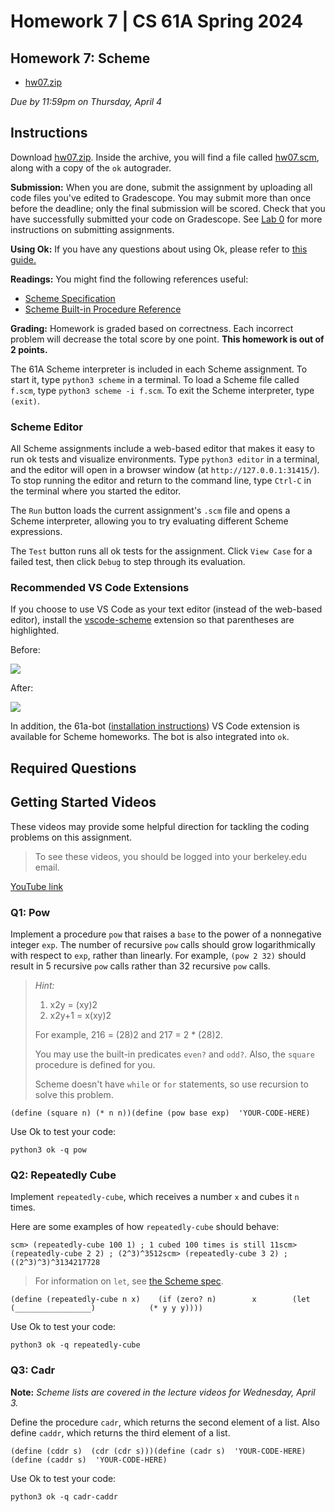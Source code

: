  Homework 7 | CS 61A Spring 2024
===============================

Homework 7: Scheme[​](https://www.learncs.site/docs/curriculum-resource/cs61a/homework/hw07#homework-7-scheme "Direct link to Homework 7: Scheme")
--------------------------------------------------------------------------------------------------------------------------------------------------

*   [hw07.zip](https://www.learncs.site/assets/files/hw07-af8715b3051f03242ee48aa812dba214.zip)

_Due by 11:59pm on Thursday, April 4_

Instructions[​](https://www.learncs.site/docs/curriculum-resource/cs61a/homework/hw07#instructions "Direct link to Instructions")
---------------------------------------------------------------------------------------------------------------------------------

Download [hw07.zip](https://www.learncs.site/assets/files/hw07-af8715b3051f03242ee48aa812dba214.zip). Inside the archive, you will find a file called [hw07.scm](https://cs61a.org//hw/hw07/hw07.scm), along with a copy of the `ok` autograder.

**Submission:** When you are done, submit the assignment by uploading all code files you've edited to Gradescope. You may submit more than once before the deadline; only the final submission will be scored. Check that you have successfully submitted your code on Gradescope. See [Lab 0](https://cs61a.org/lab/lab00#task-c-submitting-the-assignment) for more instructions on submitting assignments.

**Using Ok:** If you have any questions about using Ok, please refer to [this guide.](https://cs61a.org/articles/using-ok)

**Readings:** You might find the following references useful:

*   [Scheme Specification](https://cs61a.org/articles/scheme-spec/)
*   [Scheme Built-in Procedure Reference](https://cs61a.org/articles/scheme-builtins/)

**Grading:** Homework is graded based on correctness. Each incorrect problem will decrease the total score by one point. **This homework is out of 2 points.**

The 61A Scheme interpreter is included in each Scheme assignment. To start it, type `python3 scheme` in a terminal. To load a Scheme file called `f.scm`, type `python3 scheme -i f.scm`. To exit the Scheme interpreter, type `(exit)`.

### Scheme Editor[​](https://www.learncs.site/docs/curriculum-resource/cs61a/homework/hw07#scheme-editor "Direct link to Scheme Editor")

All Scheme assignments include a web-based editor that makes it easy to run ok tests and visualize environments. Type `python3 editor` in a terminal, and the editor will open in a browser window (at `http://127.0.0.1:31415/`). To stop running the editor and return to the command line, type `Ctrl-C` in the terminal where you started the editor.

The `Run` button loads the current assignment's `.scm` file and opens a Scheme interpreter, allowing you to try evaluating different Scheme expressions.

The `Test` button runs all ok tests for the assignment. Click `View Case` for a failed test, then click `Debug` to step through its evaluation.

### Recommended VS Code Extensions[​](https://www.learncs.site/docs/curriculum-resource/cs61a/homework/hw07#recommended-vs-code-extensions "Direct link to Recommended VS Code Extensions")

If you choose to use VS Code as your text editor (instead of the web-based editor), install the [vscode-scheme](https://marketplace.visualstudio.com/items?itemName=sjhuangx.vscode-scheme) extension so that parentheses are highlighted.

Before:

![](https://www.learncs.site/assets/images/before-1fb62971706b817f8b61c7a23705e08a.png)

After:

![](https://www.learncs.site/assets/images/after-49c28554ee03a6642fe04e111fd59fd5.png)

In addition, the 61a-bot ([installation instructions](https://cs61a.org/articles/61a-bot)) VS Code extension is available for Scheme homeworks. The bot is also integrated into `ok`.

Required Questions[​](https://www.learncs.site/docs/curriculum-resource/cs61a/homework/hw07#required-questions "Direct link to Required Questions")
---------------------------------------------------------------------------------------------------------------------------------------------------

Getting Started Videos[​](https://www.learncs.site/docs/curriculum-resource/cs61a/homework/hw07#getting-started-videos "Direct link to Getting Started Videos")
---------------------------------------------------------------------------------------------------------------------------------------------------------------

These videos may provide some helpful direction for tackling the coding problems on this assignment.

> To see these videos, you should be logged into your berkeley.edu email.

[YouTube link](https://youtu.be/playlist?list=PLx38hZJ5RLZcQgwUYw_yvAcp0-vz6L0Zh)

### Q1: Pow[​](https://www.learncs.site/docs/curriculum-resource/cs61a/homework/hw07#q1-pow "Direct link to Q1: Pow")

Implement a procedure `pow` that raises a `base` to the power of a nonnegative integer `exp`. The number of recursive `pow` calls should grow logarithmically with respect to `exp`, rather than linearly. For example, `(pow 2 32)` should result in 5 recursive `pow` calls rather than 32 recursive `pow` calls.

> _Hint:_
> 
> 1.  x2y = (xy)2
> 2.  x2y+1 = x(xy)2
> 
> For example, 216 = (28)2 and 217 = 2 \* (28)2.
> 
> You may use the built-in predicates `even?` and `odd?`. Also, the `square` procedure is defined for you.
> 
> Scheme doesn't have `while` or `for` statements, so use recursion to solve this problem.

    (define (square n) (* n n))(define (pow base exp)  'YOUR-CODE-HERE)

Use Ok to test your code:

    python3 ok -q pow

### Q2: Repeatedly Cube[​](https://www.learncs.site/docs/curriculum-resource/cs61a/homework/hw07#q2-repeatedly-cube "Direct link to Q2: Repeatedly Cube")

Implement `repeatedly-cube`, which receives a number `x` and cubes it `n` times.

Here are some examples of how `repeatedly-cube` should behave:

    scm> (repeatedly-cube 100 1) ; 1 cubed 100 times is still 11scm> (repeatedly-cube 2 2) ; (2^3)^3512scm> (repeatedly-cube 3 2) ; ((2^3)^3)^3134217728

> For information on `let`, see [the Scheme spec](https://cs61a.org/articles/scheme-spec/#let).

    (define (repeatedly-cube n x)    (if (zero? n)        x        (let            (_________________)            (* y y y))))

Use Ok to test your code:

    python3 ok -q repeatedly-cube

### Q3: Cadr[​](https://www.learncs.site/docs/curriculum-resource/cs61a/homework/hw07#q3-cadr "Direct link to Q3: Cadr")

**Note:** _Scheme lists are covered in the lecture videos for Wednesday, April 3._

Define the procedure `cadr`, which returns the second element of a list. Also define `caddr`, which returns the third element of a list.

    (define (cddr s)  (cdr (cdr s)))(define (cadr s)  'YOUR-CODE-HERE)(define (caddr s)  'YOUR-CODE-HERE)

Use Ok to test your code:

    python3 ok -q cadr-caddr